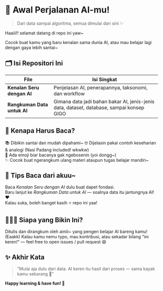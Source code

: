 # 🚀 Awal Perjalanan AI-mu!  
> Dari data sampai algoritma, semua dimulai dari sini ✨

Haaiii!! selamat datang di repo ini yaw~

Cocok buat kamu yang baru kenalan sama dunia AI, atau mau belajar lagi dengan gaya lebih santai~

## 🗂 Isi Repositori Ini

| File                    | Isi Singkat |
|-------------------------|-------------|
| **Kenalan Seru dengan AI** | Penjelasan AI, penerapannya, taksonomi, dan workflow  |
| **Rangkuman Data untuk AI** | Gimana data jadi bahan bakar AI, jenis-jenis data, dataset, database, sampai konsep GIGO |

## 📌 Kenapa Harus Baca?

📚 Dibikin santai dan mudah dipahami~ 
🤓 Dijelasin pakai contoh keseharian & analogi (Nasi Padang included! wkwkw)  
💬 Ada emoji biar bacanya gak ngebosenin (yoi dongg~)  
✨ Cocok buat ngerangkum ulang materi ataupun tugas belajar mandiri~  

## 🚀 Tips Baca dari akuu~

Baca *Kenalan Seru dengan AI* dulu buat dapet fondasi.  
Baru lanjut ke *Rangkuman Data untuk AI* — soalnya data itu jantungnya AI! ❤️  
Kalau suka, boleh banget kasih ⭐ repo ini yaa!

## 🙋🏻‍♀️ Siapa yang Bikin Ini?

Ditulis dan dirangkum oleh ainiii~ yang pengen belajar AI bareng kamu! (Eaakk)
Kalau kamu nemu typo, mau kontribusi, atau sekadar bilang "ini keren!" — feel free to open issues / pull request 😄

## ✨ Akhir Kata

> "Mulai aja dulu dari data. AI keren itu hasil dari proses — sama kayak kamu sekarang 💪"

**Happy learning & have fun! 🎉**
